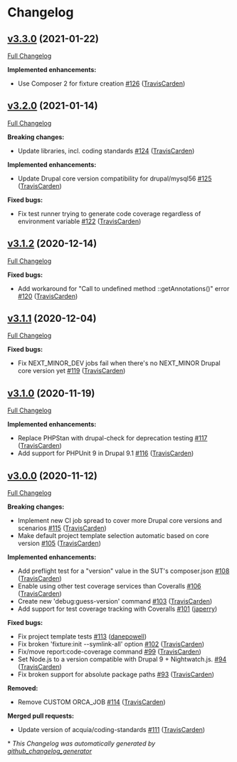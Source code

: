 # Changelog

## [v3.3.0](https://github.com/acquia/orca/tree/v3.3.0) (2021-01-22)

[Full Changelog](https://github.com/acquia/orca/compare/v3.2.0...v3.3.0)

**Implemented enhancements:**

- Use Composer 2 for fixture creation [\#126](https://github.com/acquia/orca/pull/126) ([TravisCarden](https://github.com/TravisCarden))

## [v3.2.0](https://github.com/acquia/orca/tree/v3.2.0) (2021-01-14)

[Full Changelog](https://github.com/acquia/orca/compare/v3.1.2...v3.2.0)

**Breaking changes:**

- Update libraries, incl. coding standards [\#124](https://github.com/acquia/orca/pull/124) ([TravisCarden](https://github.com/TravisCarden))

**Implemented enhancements:**

- Update Drupal core version compatibility for drupal/mysql56 [\#125](https://github.com/acquia/orca/pull/125) ([TravisCarden](https://github.com/TravisCarden))

**Fixed bugs:**

- Fix test runner trying to generate code coverage regardless of environment variable [\#122](https://github.com/acquia/orca/pull/122) ([TravisCarden](https://github.com/TravisCarden))

## [v3.1.2](https://github.com/acquia/orca/tree/v3.1.2) (2020-12-14)

[Full Changelog](https://github.com/acquia/orca/compare/v3.1.1...v3.1.2)

**Fixed bugs:**

- Add workaround for "Call to undefined method ::getAnnotations\(\)" error [\#120](https://github.com/acquia/orca/pull/120) ([TravisCarden](https://github.com/TravisCarden))

## [v3.1.1](https://github.com/acquia/orca/tree/v3.1.1) (2020-12-04)

[Full Changelog](https://github.com/acquia/orca/compare/v3.1.0...v3.1.1)

**Fixed bugs:**

- Fix NEXT\_MINOR\_DEV jobs fail when there's no NEXT\_MINOR Drupal core version yet [\#119](https://github.com/acquia/orca/pull/119) ([TravisCarden](https://github.com/TravisCarden))

## [v3.1.0](https://github.com/acquia/orca/tree/v3.1.0) (2020-11-19)

[Full Changelog](https://github.com/acquia/orca/compare/v3.0.0...v3.1.0)

**Implemented enhancements:**

- Replace PHPStan with drupal-check for deprecation testing [\#117](https://github.com/acquia/orca/pull/117) ([TravisCarden](https://github.com/TravisCarden))
- Add support for PHPUnit 9 in Drupal 9.1 [\#116](https://github.com/acquia/orca/pull/116) ([TravisCarden](https://github.com/TravisCarden))

## [v3.0.0](https://github.com/acquia/orca/tree/v3.0.0) (2020-11-12)

[Full Changelog](https://github.com/acquia/orca/compare/v2.11.4...v3.0.0)

**Breaking changes:**

- Implement new CI job spread to cover more Drupal core versions and scenarios [\#115](https://github.com/acquia/orca/pull/115) ([TravisCarden](https://github.com/TravisCarden))
- Make default project template selection automatic based on core version [\#105](https://github.com/acquia/orca/pull/105) ([TravisCarden](https://github.com/TravisCarden))

**Implemented enhancements:**

- Add preflight test for a "version" value in the SUT's composer.json [\#108](https://github.com/acquia/orca/pull/108) ([TravisCarden](https://github.com/TravisCarden))
- Enable using other test coverage services than Coveralls [\#106](https://github.com/acquia/orca/pull/106) ([TravisCarden](https://github.com/TravisCarden))
- Create new 'debug:guess-version' command [\#103](https://github.com/acquia/orca/pull/103) ([TravisCarden](https://github.com/TravisCarden))
- Add support for test coverage tracking with Coveralls [\#101](https://github.com/acquia/orca/pull/101) ([japerry](https://github.com/japerry))

**Fixed bugs:**

- Fix project template tests [\#113](https://github.com/acquia/orca/pull/113) ([danepowell](https://github.com/danepowell))
- Fix broken 'fixture:init --symlink-all' option [\#102](https://github.com/acquia/orca/pull/102) ([TravisCarden](https://github.com/TravisCarden))
- Fix/move report:code-coverage command [\#99](https://github.com/acquia/orca/pull/99) ([TravisCarden](https://github.com/TravisCarden))
- Set Node.js to a version compatible with Drupal 9 + Nightwatch.js. [\#94](https://github.com/acquia/orca/pull/94) ([TravisCarden](https://github.com/TravisCarden))
- Fix broken support for absolute package paths [\#93](https://github.com/acquia/orca/pull/93) ([TravisCarden](https://github.com/TravisCarden))

**Removed:**

- Remove CUSTOM ORCA\_JOB [\#114](https://github.com/acquia/orca/pull/114) ([TravisCarden](https://github.com/TravisCarden))

**Merged pull requests:**

- Update version of acquia/coding-standards [\#111](https://github.com/acquia/orca/pull/111) ([TravisCarden](https://github.com/TravisCarden))



\* *This Changelog was automatically generated by [github_changelog_generator](https://github.com/github-changelog-generator/github-changelog-generator)*
